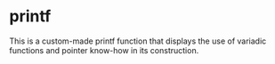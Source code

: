 # printf
This is a custom-made printf function that displays the use of variadic functions and pointer know-how in its construction.
